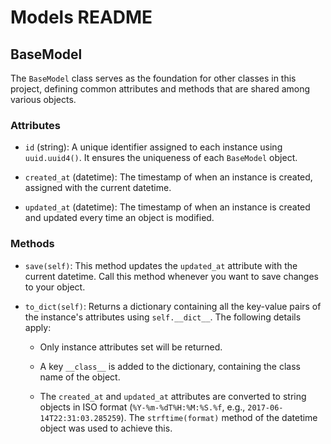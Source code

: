 # Models README

## BaseModel

The `BaseModel` class serves as the foundation for other classes in this project, defining common attributes and methods that are shared among various objects.

### Attributes

- `id` (string): A unique identifier assigned to each instance using `uuid.uuid4()`. It ensures the uniqueness of each `BaseModel` object.

- `created_at` (datetime): The timestamp of when an instance is created, assigned with the current datetime.

- `updated_at` (datetime): The timestamp of when an instance is created and updated every time an object is modified.

### Methods

- `save(self)`: This method updates the `updated_at` attribute with the current datetime. Call this method whenever you want to save changes to your object.

- `to_dict(self)`: Returns a dictionary containing all the key-value pairs of the instance's attributes using `self.__dict__`. The following details apply:

  - Only instance attributes set will be returned.

  - A key `__class__` is added to the dictionary, containing the class name of the object.

  - The `created_at` and `updated_at` attributes are converted to string objects in ISO format (`%Y-%m-%dT%H:%M:%S.%f`, e.g., `2017-06-14T22:31:03.285259`). The `strftime(format)` method of the datetime object was used to achieve this.
